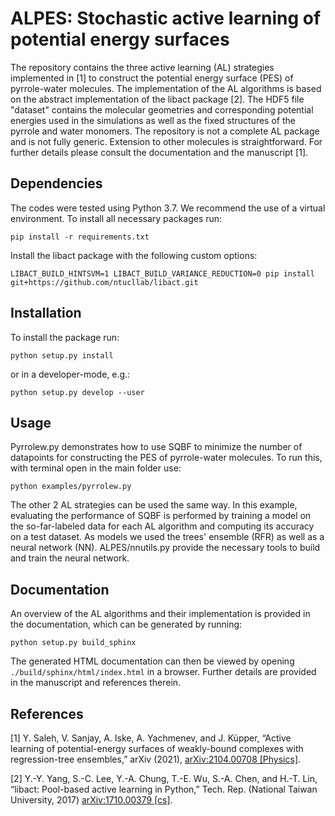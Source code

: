 # ALPES: Stochastic active learning of potential energy surfaces

The repository contains the three active learning (AL) strategies implemented in
[1] to construct the potential energy surface (PES) of pyrrole-water molecules.
The implementation of the AL algorithms is based on the abstract implementation
of the libact package [2]. The HDF5 file "dataset" contains the molecular
geometries and corresponding potential energies used in the simulations as well
as the fixed structures of the pyrrole and water monomers. The repository is not
a complete AL package and is not fully generic. Extension to other molecules is
straightforward. For further details please consult the documentation and the
manuscript [1].

## Dependencies

The codes were tested using Python 3.7. We recommend the use of a virtual
environment. To install all necessary packages run:

```
pip install -r requirements.txt
```
Install the libact package with the following custom options:
```
LIBACT_BUILD_HINTSVM=1 LIBACT_BUILD_VARIANCE_REDUCTION=0 pip install git+https://github.com/ntucllab/libact.git
```


## Installation

To install the package run:
```
python setup.py install
```
or in a developer-mode, e.g.:
```
python setup.py develop --user
```


## Usage

Pyrrolew.py demonstrates how to use SQBF to minimize the number of datapoints
for constructing the PES of pyrrole-water molecules. To run this, with terminal
open in the main folder use:

```
python examples/pyrrolew.py
```

The other 2 AL strategies can be used the same way. In this example, evaluating
the performance of SQBF is performed by training a model on the so-far-labeled
data for each AL algorithm and computing its accuracy on a test dataset. As
models we used the trees' ensemble (RFR) as well as a neural network (NN).
ALPES/nnutils.py provide the necessary tools to build and train the neural
network.


## Documentation

An overview of the AL algorithms and their implementation is provided in the
documentation, which can be generated by running:

```
python setup.py build_sphinx
```

The generated HTML documentation can then be viewed by opening
`./build/sphinx/html/index.html` in a browser. Further details are provided in
the manuscript and references therein.


## References 

[1] Y. Saleh, V. Sanjay, A. Iske, A. Yachmenev, and J. Küpper, “Active learning
of potential-energy surfaces of weakly-bound complexes with regression-tree
ensembles,” arXiv (2021), [arXiv:2104.00708 [Physics]]( http://arxiv.org/abs/2104.00708).

[2] Y.-Y. Yang, S.-C. Lee, Y.-A. Chung, T.-E. Wu, S.-A. Chen, and H.-T. Lin, “libact: Pool-based active learning in Python,” Tech. Rep. (National Taiwan University, 2017) [arXiv:1710.00379 [cs]]( http://arxiv.org/abs/1710.00379).



<!-- Put Emacs local variables into HTML comment
Local Variables:
coding: utf-8
fill-column: 80
End:
-->
